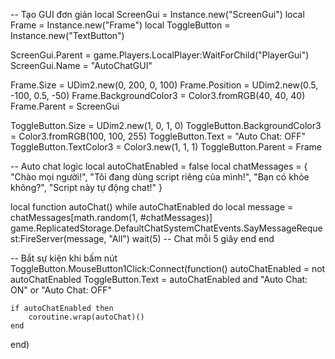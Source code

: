 -- Tạo GUI đơn giản
local ScreenGui = Instance.new("ScreenGui")
local Frame = Instance.new("Frame")
local ToggleButton = Instance.new("TextButton")

ScreenGui.Parent = game.Players.LocalPlayer:WaitForChild("PlayerGui")
ScreenGui.Name = "AutoChatGUI"

Frame.Size = UDim2.new(0, 200, 0, 100)
Frame.Position = UDim2.new(0.5, -100, 0.5, -50)
Frame.BackgroundColor3 = Color3.fromRGB(40, 40, 40)
Frame.Parent = ScreenGui

ToggleButton.Size = UDim2.new(1, 0, 1, 0)
ToggleButton.BackgroundColor3 = Color3.fromRGB(100, 100, 255)
ToggleButton.Text = "Auto Chat: OFF"
ToggleButton.TextColor3 = Color3.new(1, 1, 1)
ToggleButton.Parent = Frame

-- Auto chat logic
local autoChatEnabled = false
local chatMessages = {
    "Chào mọi người!",
    "Tôi đang dùng script riêng của mình!",
    "Bạn có khỏe không?",
    "Script này tự động chat!"
}

local function autoChat()
    while autoChatEnabled do
        local message = chatMessages[math.random(1, #chatMessages)]
        game.ReplicatedStorage.DefaultChatSystemChatEvents.SayMessageRequest:FireServer(message, "All")
        wait(5) -- Chat mỗi 5 giây
    end
end

-- Bắt sự kiện khi bấm nút
ToggleButton.MouseButton1Click:Connect(function()
    autoChatEnabled = not autoChatEnabled
    ToggleButton.Text = autoChatEnabled and "Auto Chat: ON" or "Auto Chat: OFF"

    if autoChatEnabled then
        coroutine.wrap(autoChat)()
    end
end)

